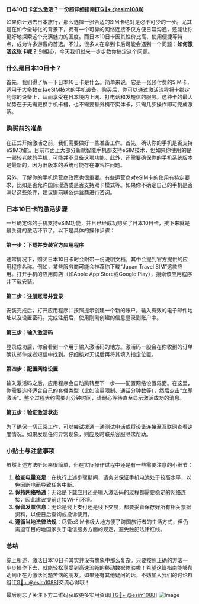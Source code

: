 **日本10日卡怎么激活？一份超详细指南[[TG💪+ @esim1088](https://t.me/s/esim1088)]**

如果你计划去日本旅行，那么选择一张合适的SIM卡绝对是必不可少的一步。尤其是在如今全球化的背景下，拥有一个可靠的网络连接不仅方便日常沟通，还能让你更好地探索这个充满魅力的国度。而日本10日卡因其性价比高、使用便捷等特点，成为许多游客的首选。不过，很多人在拿到卡后可能会遇到一个问题：**如何激活这张卡呢？** 别担心，今天我们就来一步步教你搞定这个问题。

### 什么是日本10日卡？

首先，我们得了解一下日本10日卡是什么。简单来说，它是一张预付费的SIM卡，适用于大多数支持eSIM技术的手机设备。购买后，你可以通过激活流程将卡绑定到你的设备上，从而享受在日本境内上网、打电话和发短信的服务。这种卡的最大优势在于无需更换手机卡槽，也不需要额外携带实体卡，只需几步操作即可完成激活。

### 购买前的准备

在正式开始激活之前，我们需要做好一些准备工作。首先，确认你的手机是否支持eSIM功能。目前市面上大部分新款智能手机都支持eSIM技术，但如果你使用的是一部较老款的手机，可能并不具备这项功能。此外，还需要确保你的手机系统版本是最新的，因为旧版本的系统可能存在兼容性问题。

另外，了解你的手机运营商政策也很重要。有些运营商对eSIM卡的使用有特定要求，比如是否允许国际漫游或是否支持双卡模式等。如果你不确定自己的手机是否满足这些条件，建议提前联系运营商进行咨询。

### 日本10日卡的激活步骤

一旦确定你的手机支持eSIM功能，并且已经成功购买了日本10日卡，接下来就是最关键的激活环节了。以下是具体的操作步骤：

#### 第一步：下载并安装官方应用程序

通常情况下，购买日本10日卡时会附带一份说明文档，其中会提到官方提供的应用程序名称。例如，某些服务商可能会推荐你下载“Japan Travel SIM”这款应用。打开手机的应用商店（如Apple App Store或Google Play），搜索该应用程序并下载安装。

#### 第二步：注册账号并登录

安装完成后，打开应用程序并按照提示创建一个新的账户。输入有效的电子邮件地址以及设置密码。完成注册后，使用刚刚创建的信息登录到账户中。

#### 第三步：输入激活码

登录成功后，你会看到一个用于输入激活码的地方。激活码一般会在你收到的订单确认邮件或者短信中找到。仔细核对无误后再将其填入指定位置。

#### 第四步：配置网络设置

输入激活码之后，应用程序会自动跳转至下一步——配置网络设置界面。在这里，你需要选择适合自己的套餐类型（比如流量限制、通话分钟数等），然后点击“立即激活”。整个过程大约需要几分钟时间，请耐心等待直至显示激活成功的消息。

#### 第五步：验证激活状态

为了确保一切正常工作，可以尝试拨通一通测试电话或将设备连接至互联网查看速度情况。如果发现任何异常现象，则应及时联系客服寻求帮助。

### 小贴士与注意事项

虽然上述方法听起来很简单，但在实际操作过程中还是有一些需要注意的小细节：

1. **检查电量充足**：在执行上述步骤期间，请务必保证手机电池处于较高水平，以免因断电而导致任务中断。
2. **保持网络畅通**：无论是下载应用还是输入激活码的过程都需要稳定的网络连接，因此建议提前连接Wi-Fi环境。
3. **保留发票信息**：无论是线上支付还是线下交易，都要妥善保存好所有相关票据资料，以便日后查询或投诉使用。
4. **遵循当地法律法规**：尽管eSIM卡极大地方便了跨国旅行者的生活方式，但仍需遵守目的地国家关于电信服务方面的规定，避免触犯法律红线。

### 总结

综上所述，激活日本10日卡其实并没有想象中那么复杂。只要按照正确的方法一步步操作下去，就能轻松享受到高速流畅的移动数据体验啦！希望这篇指南能够帮助到正在为激活问题苦恼的朋友。如果还有其他疑问的话，不妨加入我们的讨论群组[[TG💪+ @esim1088](https://t.me/s/esim1088)]交流心得哦！

最后别忘了关注下方二维码获取更多实用资讯[[TG💪+ @esim1088](https://t.me/s/esim1088)] ![Image](https://i.postimg.cc/4NQfJmqS/Snipaste-2025-05-13-00-14-12.png)